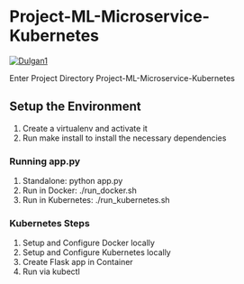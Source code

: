 # Project-ML-Microservice-Kubernetes

[![Dulgan1](https://circleci.com/gh/Dulgan1/Project-ML-Microservice-Kubernetes.svg?style=svg)](https://circleci.com/gh/Dulgan1/Project-ML-Microservice-Kubernetes)

Enter Project Directory Project-ML-Microservice-Kubernetes

## Setup the Environment

1. Create a virtualenv and activate it
2. Run make install to install the necessary dependencies

### Running app.py

1. Standalone: python app.py
2. Run in Docker: ./run_docker.sh
3. Run in Kubernetes: ./run_kubernetes.sh

### Kubernetes Steps

1. Setup and Configure Docker locally 
2. Setup and Configure Kubernetes locally
3. Create Flask app in Container
4. Run via kubectl